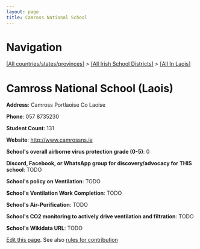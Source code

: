 ```yaml
---
layout: page
title: Camross National School
---
```

# Navigation

[[All countries/states/provinces]](../../..) > [[All Irish School Districts]](../..) > [[All In Laois]](..)

# Camross National School (Laois)

**Address**: Camross Portlaoise Co Laoise

**Phone**: 057 8735230

**Student Count**: 131

**Website**: <http://www.camrossns.ie>

**School's overall airborne virus protection grade (0-5)**: 0

**Discord, Facebook, or WhatsApp group for discovery/advocacy for THIS school**: TODO

**School's policy on Ventilation**: TODO

**School's Ventilation Work Completion**: TODO

**School's Air-Purification**: TODO

**School's CO2 monitoring to actively drive ventilation and filtration**: TODO

**School's Wikidata URL**: TODO


[Edit this page](https://github.com/ventilate-schools/Ireland/edit/main/./Laois/Camross_National_School.md). See also [rules for contribution](../../../contribution-rules/)